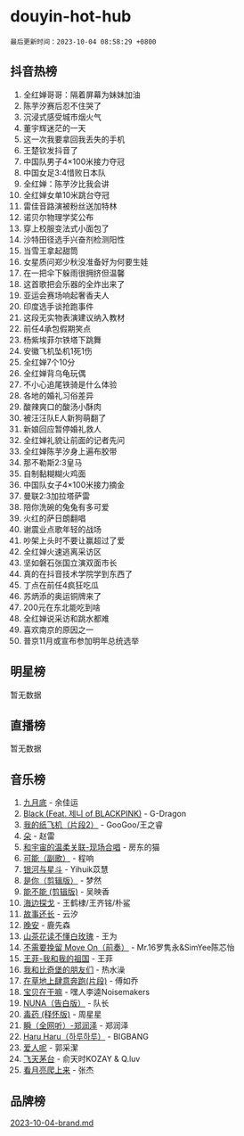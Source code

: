 # douyin-hot-hub

`最后更新时间：2023-10-04 08:58:29 +0800`

## 抖音热榜

1. 全红婵哥哥：隔着屏幕为妹妹加油
1. 陈芋汐赛后忍不住哭了
1. 沉浸式感受城市烟火气
1. 董宇辉迷茫的一天
1. 这一次我要拿回我丢失的手机
1. 王楚钦发抖音了
1. 中国队男子4×100米接力夺冠
1. 中国女足3:4惜败日本队
1. 全红婵：陈芋汐比我会讲
1. 全红婵女单10米跳台夺冠
1. 雷佳音路演被粉丝送加特林
1. 诺贝尔物理学奖公布
1. 穿上校服变法式小面包了
1. 沙特田径选手兴奋剂检测阳性
1. 当雪王拿起甜筒
1. 女星质问郑少秋没准备好为何要生娃
1. 在一把伞下躲雨很拥挤但温馨
1. 这首歌把会乐器的全炸出来了
1. 亚运会赛场响起奢香夫人
1. 印度选手谈抢跑事件
1. 这段无实物表演建议纳入教材
1. 前任4承包假期笑点
1. 杨紫埃菲尔铁塔下跳舞
1. 安徽飞机坠机1死1伤
1. 全红婵7个10分
1. 全红婵背乌龟玩偶
1. 不小心追尾铁骑是什么体验
1. 各地的婚礼习俗差异
1. 酸辣爽口的酸汤小酥肉
1. 被汪汪队E人新狗萌翻了
1. 新娘回应暂停婚礼救人
1. 全红婵礼貌让前面的记者先问
1. 全红婵陈芋汐身上遍布胶带
1. 那不勒斯2:3皇马
1. 自制黏糊糊火鸡面
1. 中国队女子4×100米接力摘金
1. 曼联2:3加拉塔萨雷
1. 陪你洗碗的兔兔有多可爱
1. 火红的萨日朗翻唱
1. 谢震业点歌年轻的战场
1. 吵架上头时不要让赢超过了爱
1. 全红婵火速逃离采访区
1. 坚如磐石张国立演双面市长
1. 真的在抖音技术学院学到东西了
1. 丁点在前任4疯狂吃瓜
1. 苏炳添的奥运铜牌来了
1. 200元在东北能吃到啥
1. 全红婵说采访和跳水都难
1. 喜欢南京的原因之一
1. 普京11月或宣布参加明年总统选举

## 明星榜

暂无数据

## 直播榜

暂无数据

## 音乐榜

1. [九月底](https://sf3-cdn-tos.douyinstatic.com/obj/tos-cn-ve-2774/oMfewG4PDTFhF8iz3OGQ7ABH5i6fCgnMaoCbzZ) - 余佳运
1. [Black (Feat. 제니 of BLACKPINK)](https://sf3-cdn-tos.douyinstatic.com/obj/tos-cn-ve-2774/2eb92e2debbe4fe0a552bc099aef7f28) - G-Dragon
1. [我的纸飞机（片段2）](https://sf3-cdn-tos.douyinstatic.com/obj/tos-cn-ve-2774/oM2ZrKcg2CD5AeRB2gkeXOFB1IxAGJdZPazYHf) - GooGoo/王之睿
1. [朵](https://sf3-cdn-tos.douyinstatic.com/obj/tos-cn-ve-2774/932f5bdfcd7c47b880525e92ab8a4999) - 赵雷
1. [和宇宙的温柔关联-现场合唱](https://sf3-cdn-tos.douyinstatic.com/obj/tos-cn-ve-2774/o0hONGDYQBgk0e5bqDeQOonVmncA6tC2nBwZLT) - 房东的猫
1. [可能（副歌）](https://sf3-cdn-tos.douyinstatic.com/obj/tos-cn-ve-2774/cde1731888894259b333569393c2fb51) - 程响
1. [银河与星斗](https://sf6-cdn-tos.douyinstatic.com/obj/tos-cn-ve-2774/3cc0bf5f0ef140f7b6743a631bcf3c58) - Yihuik苡慧
1. [是你（剪辑版）](https://sf6-cdn-tos.douyinstatic.com/obj/tos-cn-ve-2774/46019dae783c4c969944217fe1cfafc4) - 梦然
1. [能不能 (剪辑版)](https://sf6-cdn-tos.douyinstatic.com/obj/tos-cn-ve-2774/fc4a6c45b4a34277ba4088e1d7fdff98) - 吴映香
1. [海边探戈](https://sf6-cdn-tos.douyinstatic.com/obj/tos-cn-ve-2774/os9gE0VQCGqt6VQkZDyBBYvfSDY0QFe3vVmubn) - 王鹤棣/王齐铭/朴鲨
1. [故事还长](https://sf6-cdn-tos.douyinstatic.com/obj/tos-cn-ve-2774/30a26758c8594f0ab81ac675c33ee2c5) - 云汐
1. [晚安](https://sf3-cdn-tos.douyinstatic.com/obj/tos-cn-ve-2774/a724c5e224464218839820f4e4fd632f) - 鹿先森
1. [山茶花读不懂白玫瑰](https://sf6-cdn-tos.douyinstatic.com/obj/tos-cn-ve-2774/osfn8B7DktrRHEPJgPCfDbw7QDQEkwC16BxZg9) - 王为
1. [不需要挽留 Move On（前奏）](https://sf3-cdn-tos.douyinstatic.com/obj/tos-cn-ve-2774/ooCBhgCCkF4nExzQL9WZSUbitfA8IsDkgQIYhe) - Mr.16罗隽永&SimYee陈芯怡
1. [王菲-我和我的祖国](https://sf3-cdn-tos.douyinstatic.com/obj/tos-cn-ve-2774/3ef0f373017541e18566595c96123cab) - 王菲
1. [我和比奇堡的朋友们](https://sf6-cdn-tos.douyinstatic.com/obj/tos-cn-ve-2774/f0505db981ea4a6d91453a15924a82aa) - 热水澡
1. [在草地上肆意奔跑(片段)](https://sf6-cdn-tos.douyinstatic.com/obj/tos-cn-ve-2774/8831d494742f45dabdfa8adb8b817259) - 傅如乔
1. [宝贝在干嘛](https://sf6-cdn-tos.douyinstatic.com/obj/tos-cn-ve-2774/okW4hBCfJI5B2ZEgTCtikhMW7IafzNrBQIYkpJ) - 嘿人李逵Noisemakers
1. [NUNA（告白版）](https://sf3-cdn-tos.douyinstatic.com/obj/tos-cn-ve-2774/a65828cbd8ce41a78a430a58b49f4feb) - 队长
1. [毒药 (释怀版)](https://sf6-cdn-tos.douyinstatic.com/obj/tos-cn-ve-2774/oYILMEAzspdZBIzy4frJNB8ZHPHWAhiwowd4Ad) - 周星星
1. [瞬（全网听）-郑润泽](https://sf3-cdn-tos.douyinstatic.com/obj/tos-cn-ve-2774/o4Vb9eJZClCZTnRQYy0BRSeHGrDtrkrQgIBvQt) - 郑润泽
1. [Haru Haru（하루하루）](https://sf3-cdn-tos.douyinstatic.com/obj/tos-cn-ve-2774/940c04aa98154ee7bdbaaa2ad9f28aec) - BIGBANG
1. [爱人呢](https://sf3-cdn-tos.douyinstatic.com/obj/tos-cn-ve-2774/2041dc10f3c442f1992b439a00eaf2ba) - 郭采潔
1. [飞天茅台](https://sf3-cdn-tos.douyinstatic.com/obj/tos-cn-ve-2774/o4GhTV5kIuMWmC2Ai1WzNglssgBfQaqQCSLxUU) - 俞天时KOZAY & Q.luv
1. [看月亮爬上来](https://sf3-cdn-tos.douyinstatic.com/obj/tos-cn-ve-2774/356c324112764016b25295e535f2daf0) - 张杰

## 品牌榜

[2023-10-04-brand.md](2023-10-04-brand.md)
